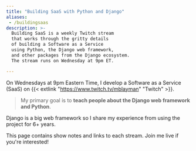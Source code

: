 ```yaml
---
title: "Building SaaS with Python and Django"
aliases:
 - /buildingsaas
description: >-
  Building SaaS is a weekly Twitch stream
  that works through the gritty details
  of building a Software as a Service
  using Python, the Django web framework,
  and other packages from the Django ecosystem.
  The stream runs on Wednesday at 9pm ET.

---
```


On Wednesdays
at 9pm Eastern Time,
I develop a Software as a Service (SaaS)
on {{< extlink "https://www.twitch.tv/mblayman" "Twitch" >}}.

> My primary goal is to **teach people about the Django web framework and Python**.

Django is a big web framework
so I share my experience
from using the project
for 6+ years.

This page contains show notes
and links to each stream.
Join me live if you're interested!
